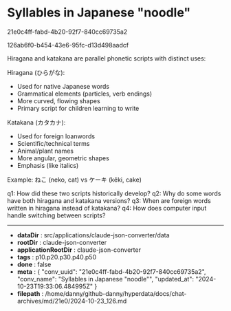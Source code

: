 # Syllables in Japanese "noodle"

21e0c4ff-fabd-4b20-92f7-840cc69735a2

126ab6f0-b454-43e6-95fc-d13d498aadcf

 Hiragana and katakana are parallel phonetic scripts with distinct uses:

Hiragana (ひらがな):
- Used for native Japanese words
- Grammatical elements (particles, verb endings)
- More curved, flowing shapes
- Primary script for children learning to write

Katakana (カタカナ):
- Used for foreign loanwords
- Scientific/technical terms
- Animal/plant names
- More angular, geometric shapes
- Emphasis (like italics)

Example: ねこ (neko, cat) vs ケーキ (kēki, cake)

q1: How did these two scripts historically develop?
q2: Why do some words have both hiragana and katakana versions?
q3: When are foreign words written in hiragana instead of katakana?
q4: How does computer input handle switching between scripts?

---

* **dataDir** : src/applications/claude-json-converter/data
* **rootDir** : claude-json-converter
* **applicationRootDir** : claude-json-converter
* **tags** : p10.p20.p30.p40.p50
* **done** : false
* **meta** : {
  "conv_uuid": "21e0c4ff-fabd-4b20-92f7-840cc69735a2",
  "conv_name": "Syllables in Japanese \"noodle\"",
  "updated_at": "2024-10-23T19:33:06.484995Z"
}
* **filepath** : /home/danny/github-danny/hyperdata/docs/chat-archives/md/21e0/2024-10-23_126.md